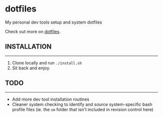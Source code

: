 # dotfiles
My personal dev tools setup and system dotfiles

Check out more on [dotfiles](https://dotfiles.github.io/).

## INSTALLATION
-----
1.  Clone locally and run `./install.sh`
2.  Sit back and enjoy.


## TODO
-----
-   Add more dev tool installation routines
-   Cleaner system checking to identify and source system-specific bash profile files (ie. the `sm` folder that isn't included in revision control here)
